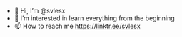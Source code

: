 - 👋 Hi, I’m @svlesx
- 👀 I’m interested in learn everything from the beginning
- 📫 How to reach me https://linktr.ee/svlesx

<!---
svlesx/svlesx is a ✨ special ✨ repository because its `README.md` (this file) appears on your GitHub profile.
You can click the Preview link to take a look at your changes.
--->
